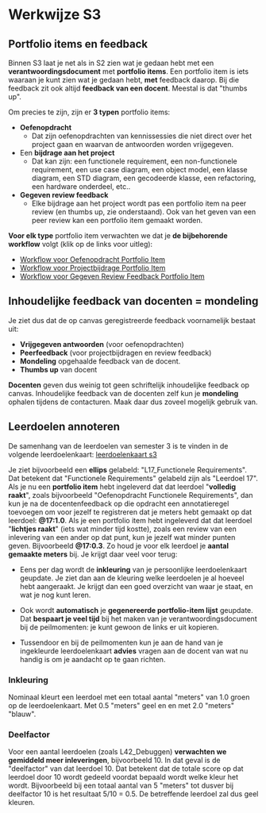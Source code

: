 # Werkwijze S3

## Portfolio items en feedback

Binnen S3 laat je net als in S2 zien wat je gedaan hebt met een **verantwoordingsdocument** met **portfolio items**. Een portfolio item is iets waaraan je kunt zien wat je gedaan hebt, **met** feedback daarop. Bij die feedback zit ook altijd **feedback van een docent**. Meestal is dat "thumbs up".

Om precies te zijn, zijn er **3 typen** portfolio items:

- **Oefenopdracht**
  - Dat zijn oefenopdrachten van kennissessies die niet direct over het project gaan en waarvan de antwoorden worden vrijgegeven.
- Een **bijdrage aan het project**
  - Dat kan zijn: een functionele requirement, een non-functionele requirement, een use case diagram, een object model, een klasse diagram, een STD diagram, een gecodeerde klasse, een refactoring, een hardware onderdeel, etc..
- **Gegeven review feedback**
  - Elke bijdrage aan het project wordt pas een portfolio item na peer review (en thumbs up, zie onderstaand). Ook van het geven van een peer review kan een portfolio item gemaakt worden.

**Voor elk type** portfolio item verwachten we dat je **de bijbehorende workflow** volgt (klik op de links voor uitleg):

- [Workflow voor Oefenopdracht Portfolio Item](werkwijze_s3-Oefenopdracht.svg)
- [Workflow voor Projectbijdrage Portfolio Item](werkwijze_s3-Projectbijdrage.svg)
- [Workflow voor Gegeven Review Feedback Portfolio Item](werkwijze_s3-Feedback.svg)

## Inhoudelijke feedback van docenten = mondeling

Je ziet dus dat de op canvas geregistreerde feedback voornamelijk bestaat uit:

- **Vrijgegeven antwoorden** (voor oefenopdrachten)
- **Peerfeedback** (voor projectbijdragen en review feedback)
- **Mondeling** opgehaalde feedback van de docent.
- **Thumbs up** van docent

**Docenten** geven dus weinig tot geen schriftelijk inhoudelijke feedback op canvas.
Inhoudelijke feedback van de docenten zelf kun je **mondeling** ophalen tijdens de contacturen. Maak daar dus zoveel mogelijk gebruik van.

## Leerdoelen annoteren

De samenhang van de leerdoelen van semester 3 is te vinden in de volgende leerdoelenkaart:
[leerdoelenkaart s3](leerdoelenkaart_s3.svg)

Je ziet bijvoorbeeld een **ellips** gelabeld: "L17_Functionele Requirements". Dat betekent dat "Functionele Requirements" gelabeld zijn als "Leerdoel 17".
Als je nu een **portfolio item** hebt ingeleverd dat dat leerdoel "**volledig raakt**", zoals bijvoorbeeld "Oefenopdracht Functionele Requirements", dan kun je na de docentenfeedback op die opdracht een annotatieregel toevoegen om voor jezelf te registreren dat je meters hebt gemaakt op dat leerdoel: **@17:1.0**.
Als je een portfolio item hebt ingeleverd dat dat leerdoel "**lichtjes raakt**" (iets wat minder tijd kostte), zoals een review van een inlevering van een ander op dat punt, kun je jezelf wat minder punten geven. Bijvoorbeeld **@17:0.3**. Zo houd je voor elk leerdoel je **aantal gemaakte meters** bij. Je krijgt daar veel voor terug:

- Eens per dag wordt de **inkleuring** van je persoonlijke leerdoelenkaart geupdate.
  Je ziet dan aan de kleuring welke leerdoelen je al hoeveel hebt aangeraakt.
  Je krijgt dan een goed overzicht van waar je staat, en wat je nog kunt leren.

- Ook wordt **automatisch** je **gegenereerde portfolio-item lijst** geupdate.
  Dat **bespaart je veel tijd** bij het maken van je verantwoordingsdocument bij de peilmomenten: je kunt gewoon de links er uit kopieren.

- Tussendoor en bij de peilmomenten kun je aan de hand van je ingekleurde leerdoelenkaart **advies** vragen aan de docent van wat nu handig is om je aandacht op te gaan richten.

### Inkleuring

Nominaal kleurt een leerdoel met een totaal aantal "meters" van 1.0 groen op de leerdoelenkaart. Met 0.5 "meters" geel en en met 2.0 "meters" "blauw".

### Deelfactor

Voor een aantal leerdoelen (zoals L42_Debuggen) **verwachten we gemiddeld meer inleveringen**, bijvoorbeeld 10. In dat geval is de "deelfactor" van dat leerdoel 10.
Dat betekent dat de totale score op dat leerdoel door 10 wordt gedeeld voordat bepaald wordt welke kleur het wordt. Bijvoorbeeld bij een totaal aantal van 5 "meters" tot dusver bij deelfactor 10 is het resultaat 5/10 = 0.5. De betreffende leerdoel zal dus geel kleuren.
